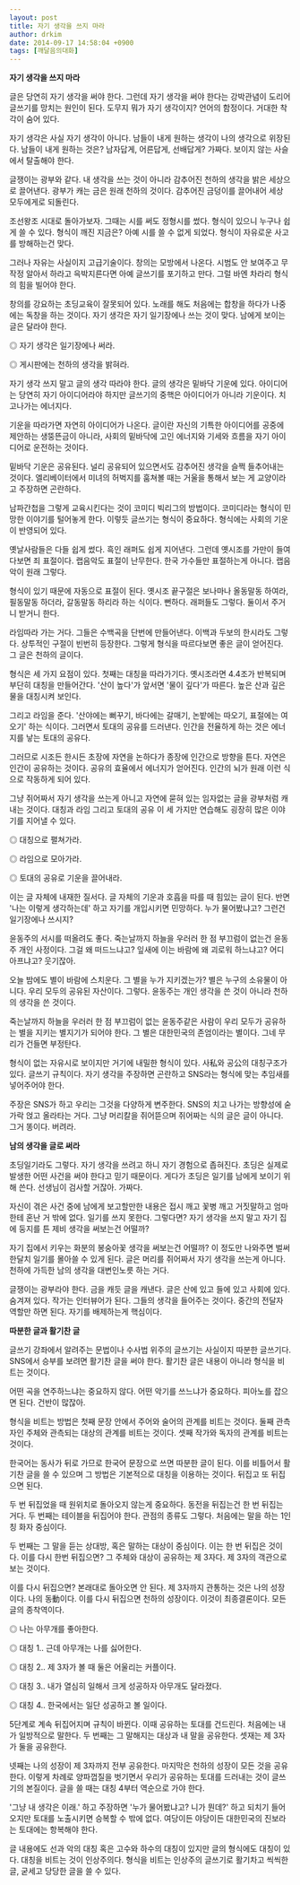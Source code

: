 ```yaml
---
layout: post
title: 자기 생각을 쓰지 마라
author: drkim
date: 2014-09-17 14:58:04 +0900
tags: [깨달음의대화]
---
```

**자기 생각을 쓰지 마라**

  


글은 당연히 자기 생각을 써야 한다. 그런데 자기 생각을 써야 한다는 강박관념이 도리어 글쓰기를 망치는 원인이 된다. 도무지 뭐가 자기 생각이지? 언어의 함정이다. 거대한 착각이 숨어 있다. 

  


자기 생각은 사실 자기 생각이 아니다. 남들이 내게 원하는 생각이 나의 생각으로 위장된다. 남들이 내게 원하는 것은? 남자답게, 어른답게, 선배답게? 가짜다. 보이지 않는 사슬에서 탈출해야 한다. 

  


글쟁이는 광부와 같다. 내 생각을 쓰는 것이 아니라 감추어진 천하의 생각을 밝은 세상으로 끌어낸다. 광부가 캐는 금은 원래 천하의 것이다. 감추어진 금덩이를 끌어내어 세상 모두에게로 되돌린다. 

  


조선왕조 시대로 돌아가보자. 그때는 시를 써도 정형시를 썼다. 형식이 있으니 누구나 쉽게 쓸 수 있다. 형식이 깨진 지금은? 아예 시를 쓸 수 없게 되었다. 형식이 자유로운 사고를 방해하는건 맞다. 

  


그러나 자유는 사실이지 고급기술이다. 창의는 모방에서 나온다. 시범도 안 보여주고 무작정 알아서 하라고 윽박지른다면 아예 글쓰기를 포기하고 만다. 그럴 바엔 차라리 형식의 힘을 빌어야 한다. 

  


창의를 강요하는 초딩교육이 잘못되어 있다. 노래를 해도 처음에는 합창을 하다가 나중에는 독창을 하는 것이다. 자기 생각은 자기 일기장에나 쓰는 것이 맞다. 남에게 보이는 글은 달라야 한다. 

  


◎ 자기 생각은 일기장에나 써라.   
      
◎ 게시판에는 천하의 생각을 밝혀라.

  


자기 생각 쓰지 말고 글의 생각 따라야 한다. 글의 생각은 밑바닥 기운에 있다. 아이디어는 당연히 자기 아이디어라야 하지만 글쓰기의 중핵은 아이디어가 아니라 기운이다. 치고나가는 에너지다. 

  


기운을 따라가면 자연히 아이디어가 나온다. 글이란 자신의 기특한 아이디어를 공중에 제안하는 생뚱뜬금이 아니라, 사회의 밑바닥에 고인 에너지와 기세와 흐름을 자기 아이디어로 운전하는 것이다. 

  


밑바닥 기운은 공유된다. 널리 공유되어 있으면서도 감추어진 생각을 슬쩍 들추어내는 것이다. 엘리베이터에서 미녀의 허벅지를 훔쳐볼 때는 거울을 통해서 보는 게 교양이라고 주장하면 곤란하다. 

  


남파간첩을 그렇게 교육시킨다는 것이 코미디 빅리그의 방법이다. 코미디라는 형식이 민망한 이야기를 털어놓게 한다. 이렇듯 글쓰기는 형식이 중요하다. 형식에는 사회의 기운이 반영되어 있다. 

  


옛날사람들은 다들 쉽게 썼다. 흑인 래퍼도 쉽게 지어낸다. 그런데 옛시조를 가만이 들여다보면 죄 표절이다. 랩음악도 표절이 난무한다. 한국 가수들만 표절하는게 아니다. 랩음악이 원래 그렇다.

  


형식이 있기 때문에 자동으로 표절이 된다. 옛시조 끝구절은 보나마나 올동말동 하여라, 필동말동 하더라, 갈동말동 하리라 하는 식이다. 뻔하다. 래퍼들도 그렇다. 둘이서 주거니 받거니 한다. 

  


라임따라 가는 거다. 그들은 수백곡을 단번에 만들어낸다. 이백과 두보의 한시라도 그렇다. 상투적인 구절이 빈번히 등장한다. 그렇게 형식을 따르다보면 좋은 글이 얻어진다. 그 글은 천하의 글이다. 

  


형식은 세 가지 요점이 있다. 첫째는 대칭을 따라가기다. 옛시조라면 4.4조가 반복되며 부단히 대칭을 만들어간다. '산이 높다'가 앞서면 '물이 깊다'가 따른다. 높은 산과 깊은 물을 대칭시켜 보인다. 

  


그리고 라임을 준다. '산야에는 뻐꾸기, 바다에는 갈매기, 논밭에는 따오기, 표절에는 여오기' 하는 식이다. 그러면서 토대의 공유를 드러낸다. 인간을 전율하게 하는 것은 에너지를 낳는 토대의 공유다. 

  


그러므로 시조든 한시든 초장에 자연을 논하다가 종장에 인간으로 방향을 튼다. 자연은 인간이 공유하는 것이다. 공유의 효율에서 에너지가 얻어진다. 인간의 뇌가 원래 이런 식으로 작동하게 되어 있다. 

  


그냥 쥐어짜서 자기 생각을 쓰는게 아니고 자연에 묻혀 있는 임자없는 글을 광부처럼 캐내는 것이다. 대칭과 라임 그리고 토대의 공유 이 세 가지만 연습해도 굉장히 많은 이야기를 지어낼 수 있다. 

  


◎ 대칭으로 펼쳐가라.   
      
◎ 라임으로 모아가라.   
      
◎ 토대의 공유로 기운을 끌어내라. 

  


이는 글 자체에 내재한 질서다. 글 자체의 기운과 호흡을 따를 때 힘있는 글이 된다. 반면 '나는 이렇게 생각하는데' 하고 자기를 개입시키면 민망하다. 누가 물어봤냐고? 그런건 일기장에나 쓰시지? 

  


윤동주의 서시를 떠올려도 좋다. 죽는날까지 하늘을 우러러 한 점 부끄럼이 없는건 윤동주 개인 사정이다. 그걸 왜 떠드느냐고? 잎새에 이는 바람에 왜 괴로워 하느냐고? 어디 아프냐고? 웃기잖아. 

  


오늘 밤에도 별이 바람에 스치운다. 그 별을 누가 지키겠는가? 별은 누구의 소유물이 아니다. 우리 모두의 공유된 자산이다. 그렇다. 윤동주는 개인 생각을 쓴 것이 아니라 천하의 생각을 쓴 것이다.

  


죽는날까지 하늘을 우러러 한 점 부끄럼이 없는 윤동주같은 사람이 우리 모두가 공유하는 별을 지키는 별지기가 되어야 한다. 그 별은 대한민국의 존엄이라는 별이다. 그네 무리가 건들면 부정탄다.

  


형식이 없는 자유시로 보이지만 거기에 내밀한 형식이 있다. 사私와 공公의 대칭구조가 있다. 글쓰기 규칙이다. 자기 생각을 주장하면 곤란하고 SNS라는 형식에 맞는 추임새를 넣어주어야 한다. 

  


주장은 SNS가 하고 우리는 그것을 다양하게 변주한다. SNS의 치고 나가는 방향성에 숟가락 얹고 올라타는 거다. 그냥 머리칼을 쥐어뜯으며 쥐어짜는 식의 글은 글이 아니다. 그거 똥이다. 버려라.

  


**남의 생각을 글로 써라**

  


초딩일기라도 그렇다. 자기 생각을 쓰려고 하니 자기 경험으로 좁혀진다. 초딩은 실제로 발생한 어떤 사건을 써야 한다고 믿기 때문이다. 게다가 초딩은 일기를 남에게 보이기 위해 쓴다. 선생님이 검사할 거잖아. 가짜다. 

  


자신이 겪은 사건 중에 남에게 보고할만한 내용은 접시 깨고 꽃병 깨고 거짓말하고 엄마한테 혼난 거 밖에 없다. 일기를 쓰지 못한다. 그렇다면? 자기 생각을 쓰지 말고 자기 집에 둥지를 튼 제비 생각을 써보는건 어떨까? 

  


자기 집에서 키우는 화분의 봉숭아꽃 생각을 써보는건 어떨까? 이 정도만 나와주면 벌써 한달치 일기를 몰아쓸 수 있게 된다. 글은 머리를 쥐어짜서 자기 생각을 쓰는게 아니다. 천하에 가득한 남의 생각을 대변인노릇 하는 거다. 

  


글쟁이는 광부라야 한다. 금을 캐듯 글을 캐낸다. 글은 산에 있고 들에 있고 사회에 있다. 숨겨져 있다. 작가는 인터뷰어가 된다. 그들의 생각을 들어주는 것이다. 중간의 전달자 역할만 하면 된다. 자기를 배제하는게 핵심이다. 

  


**따분한 글과 활기찬 글**

  


글쓰기 강좌에서 알려주는 문법이나 수사법 위주의 글쓰기는 사실이지 따분한 글쓰기다. SNS에서 승부를 보려면 활기찬 글을 써야 한다. 활기찬 글은 내용이 아니라 형식을 비트는 것이다. 

  


어떤 곡을 연주하느냐는 중요하지 않다. 어떤 악기를 쓰느냐가 중요하다. 피아노를 잡으면 된다. 건반이 많잖아. 

  


형식을 비트는 방법은 첫째 문장 안에서 주어와 술어의 관계를 비트는 것이다. 둘째 관측자인 주체와 관측되는 대상의 관계를 비트는 것이다. 셋째 작가와 독자의 관계를 비트는 것이다. 

  


한국어는 동사가 뒤로 가므로 한국어 문장으로 쓰면 따분한 글이 된다. 이를 비틀어서 활기찬 글을 쓸 수 있으며 그 방법은 기본적으로 대칭을 이용하는 것이다. 뒤집고 또 뒤집으면 된다. 

  


두 번 뒤집었을 때 원위치로 돌아오지 않는게 중요하다. 동전을 뒤집는건 한 번 뒤집는 거다. 두 번째는 테이블을 뒤집어야 한다. 관점의 종류도 그렇다. 처음에는 말을 하는 1인칭 화자 중심이다.

  


두 번째는 그 말을 듣는 상대방, 혹은 말하는 대상이 중심이다. 이는 한 번 뒤집은 것이다. 이를 다시 한번 뒤집으면? 그 주체와 대상이 공유하는 제 3자다. 제 3자의 객관으로 보는 것이다. 

  


이를 다시 뒤집으면? 본래대로 돌아오면 안 된다. 제 3자까지 관통하는 것은 나의 성장이다. 나의 동動이다. 이를 다시 뒤집으면 천하의 성장이다. 이것이 최종결론이다. 모든 글의 종착역이다. 

  


◎ 나는 아무개를 좋아한다.   
      
◎ 대칭 1.. 근데 아무개는 나를 싫어한다.   
      
◎ 대칭 2.. 제 3자가 볼 때 둘은 어울리는 커플이다.   
      
◎ 대칭 3.. 내가 열심히 일해서 크게 성공하자 아무개도 달라졌다.   
      
◎ 대칭 4.. 한국에서는 일단 성공하고 볼 일이다.

  


5단계로 계속 뒤집어지며 규칙이 바뀐다. 이때 공유하는 토대를 건드린다. 처음에는 내가 일방적으로 말한다. 두 번째는 그 말해지는 대상과 내 말을 공유한다. 셋재는 제 3자가 둘을 공유한다. 

  


넷째는 나의 성장이 제 3자까지 전부 공유한다. 마지막은 천하의 성장이 모든 것을 공유한다. 이렇게 차례로 양파껍질을 벗기면서 우리가 공유하는 토대를 드러내는 것이 글쓰기의 본질이다. 글을 쓸 때는 대칭 4부터 역순으로 가야 한다.

  


'그냥 내 생각은 이래.' 하고 주장하면 '누가 물어봤냐고? 니가 뭔데?' 하고 되치기 들어오지만 토대를 노출시키면 승복할 수 밖에 없다. 여당이든 야당이든 대한민국의 진보라는 토대에는 항복해야 한다. 

  


글 내용에도 선과 악의 대칭 혹은 고수와 하수의 대칭이 있지만 글의 형식에도 대칭이 있다. 대칭을 비트는 것이 인상주의다. 형식을 비트는 인상주의 글쓰기로 활기차고 씩씩한 글, 굳세고 당당한 글을 쓸 수 있다.